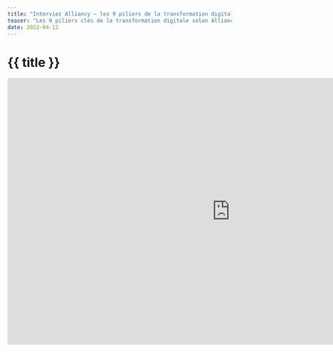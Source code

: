 ```yaml
---
title: "Interviez Alliancy – les 9 piliers de la transformation digitale"
teaser: "Les 9 piliers clés de la transformation digitale selon Alliancy : stratégies pour booster innovation et compétitivité."
date: 2022-04-12
---
```


# {{ title }}

<div class="extended">
	<iframe width="1000" height="600" src="https://www.youtube.com/embed/-I2sZYaRc7Q" frameborder="0" allow="accelerometer; autoplay; clipboard-write; encrypted-media; gyroscope; picture-in-picture" allowfullscreen></iframe>
</div>
